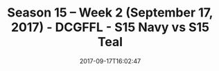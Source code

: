 ---
title: Season 15 – Week 2 (September 17, 2017) - DCGFFL - S15 Navy vs S15 Teal
teams-score:
- team: _teams/s15-navy.md
  score: 32
- team: _teams/s15-teal.md
  score: 14
mvp: Brandon Tuell, Sean Karson
game-ball: Sidney Harris, Kendrick Daniel
sportsperson: ''
season: 15
week: 2
date: '2017-09-17T16:02:47'
pageid: season-15-week-2-september-17-2017-5686-vs-5698
---
